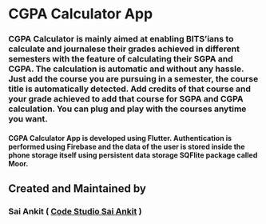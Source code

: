 # CGPA Calculator App
### CGPA Calculator is mainly aimed at enabling BITS’ians to calculate and journalese their grades achieved in different semesters with the feature of calculating their SGPA and CGPA. The calculation is automatic and without any hassle. Just add the course you are pursuing in a semester, the course title is automatically detected. Add credits of that course and your grade achieved to add that course for SGPA and CGPA calculation. You can plug and play with the courses anytime you want. 
#### CGPA Calculator App is developed using Flutter. Authentication is performed using Firebase and the data of the user is stored inside the phone storage itself using persistent data storage SQFlite package called Moor. 

## Created and Maintained by 
### Sai Ankit ( [Code Studio Sai Ankit](https://www.youtube.com/c/CodeStudioSaiAnkit?sub_confirmation=1) ) 